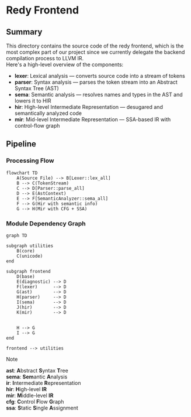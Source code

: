 # Redy Frontend

## Summary

This directory contains the source code of the redy frontend, which is the most complex part of our project since we currently delegate the backend compilation process to LLVM IR.  
Here's a high-level overview of the components:

- **lexer**: Lexical analysis — converts source code into a stream of tokens
- **parser**: Syntax analysis — parses the token stream into an Abstract Syntax Tree (AST)
- **sema**: Semantic analysis — resolves names and types in the AST and lowers it to HIR
- **hir**: High-level Intermediate Representation — desugared and semantically analyzed code
- **mir**: Mid-level Intermediate Representation — SSA-based IR with control-flow graph

## Pipeline

### Processing Flow

```mermaid
flowchart TD
    A(Source File) --> B[Lexer::lex_all]
    B --> C(TokenStream)
    C --> D[Parser::parse_all]
    D --> E(AstContext)
    E --> F[SemanticAnalyzer::sema_all]
    F --> G(Hir with semantic info)
    G --> H(Mir with CFG + SSA)
```

### Module Dependency Graph

```mermaid
graph TD

subgraph utilities
    B(core)
    C(unicode)
end

subgraph frontend
    D(base)
    E(diagnostic) --> D
    F(lexer)      --> D
    G(ast)        --> D
    H(parser)     --> D
    I(sema)       --> D
    J(hir)        --> D
    K(mir)        --> D


    H --> G
    I --> G
end

frontend --> utilities
```

> [!NOTE]
> **ast**: **A**bstract **S**yntax **T**ree<br/>
> **sema**: **Sem**antic **A**nalysis<br/>
> **ir**: **I**ntermediate **R**epresentation<br/>
> **hir**: **H**igh-level **IR**<br/>
> **mir**: **M**iddle-level **IR**<br/>
> **cfg**: **C**ontrol **F**low **G**raph<br/>
> **ssa**: **S**tatic **S**ingle **A**ssignment<br/>
